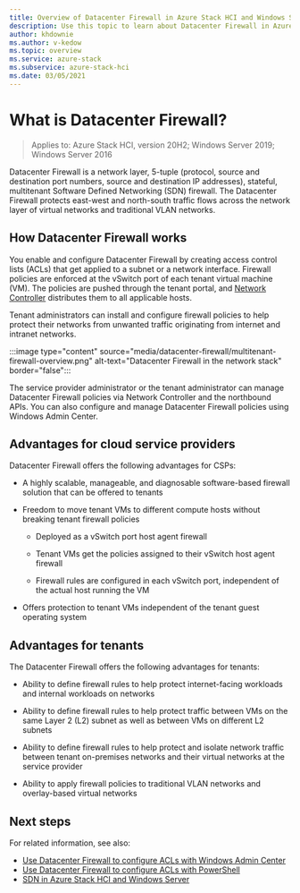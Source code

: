 ```yaml
---
title: Overview of Datacenter Firewall in Azure Stack HCI and Windows Server
description: Use this topic to learn about Datacenter Firewall in Azure Stack HCI and Windows Server.
author: khdownie
ms.author: v-kedow
ms.topic: overview
ms.service: azure-stack
ms.subservice: azure-stack-hci
ms.date: 03/05/2021
---
```


# What is Datacenter Firewall?

> Applies to: Azure Stack HCI, version 20H2; Windows Server 2019; Windows Server 2016

Datacenter Firewall is a network layer, 5-tuple (protocol, source and destination port numbers, source and destination IP addresses), stateful, multitenant Software Defined Networking (SDN) firewall. The Datacenter Firewall protects east-west and north-south traffic flows across the network layer of virtual networks and traditional VLAN networks.

## How Datacenter Firewall works

You enable and configure Datacenter Firewall by creating access control lists (ACLs) that get applied to a subnet or a network interface. Firewall policies are enforced at the vSwitch port of each tenant virtual machine (VM). The policies are pushed through the tenant portal, and [Network Controller](network-controller-overview.md) distributes them to all applicable hosts.

Tenant administrators can install and configure firewall policies to help protect their networks from unwanted traffic originating from internet and intranet networks.

:::image type="content" source="media/datacenter-firewall/multitenant-firewall-overview.png" alt-text="Datacenter Firewall in the network stack" border="false":::

The service provider administrator or the tenant administrator can manage Datacenter Firewall policies via Network Controller and the northbound APIs. You can also configure and manage Datacenter Firewall policies using Windows Admin Center.

## Advantages for cloud service providers

Datacenter Firewall offers the following advantages for CSPs:

- A highly scalable, manageable, and diagnosable software-based firewall solution that can be offered to tenants

- Freedom to move tenant VMs to different compute hosts without breaking tenant firewall policies

    - Deployed as a vSwitch port host agent firewall

    - Tenant VMs get the policies assigned to their vSwitch host agent firewall

    - Firewall rules are configured in each vSwitch port, independent of the actual host running the VM

- Offers protection to tenant VMs independent of the tenant guest operating system

## Advantages for tenants

The Datacenter Firewall offers the following advantages for tenants:

- Ability to define firewall rules to help protect internet-facing workloads and internal workloads on networks

- Ability to define firewall rules to help protect traffic between VMs on the same Layer 2 (L2) subnet as well as between VMs on different L2 subnets

- Ability to define firewall rules to help protect and isolate network traffic between tenant on-premises networks and their virtual networks at the service provider

- Ability to apply firewall policies to traditional VLAN networks and overlay-based virtual networks

## Next steps

For related information, see also:

- [Use Datacenter Firewall to configure ACLs with Windows Admin Center](../manage/use-datacenter-firewall-windows-admin-center.md)
- [Use Datacenter Firewall to configure ACLs with PowerShell](../manage/use-datacenter-firewall-powershell.md)
- [SDN in Azure Stack HCI and Windows Server](software-defined-networking.md)